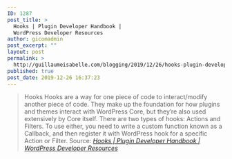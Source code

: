```yaml
---
ID: 1287
post_title: >
  Hooks | Plugin Developer Handbook |
  WordPress Developer Resources
author: gicomadmin
post_excerpt: ""
layout: post
permalink: >
  http://guillaumeisabelle.com/blogging/2019/12/26/hooks-plugin-developer-handbook-wordpress-developer-resources/
published: true
post_date: 2019-12-26 16:37:23
---
```

> Hooks Hooks are a way for one piece of code to interact/modify another piece of code. They make up the foundation for how plugins and themes interact with WordPress Core, but they’re also used extensively by Core itself. There are two types of hooks: Actions and Filters. To use either, you need to write a custom function known as a Callback, and then register it with WordPress hook for a specific Action or Filter. Source: *[Hooks | Plugin Developer Handbook | WordPress Developer Resources][1]*

 [1]: https://developer.wordpress.org/plugins/hooks/